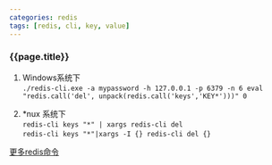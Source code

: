```yaml
---
categories: redis
tags: [redis, cli, key, value]
---
```


### {{page.title}}  

1. Windows系统下   
`./redis-cli.exe -a mypassword -h 127.0.0.1 -p 6379 -n 6 eval "redis.call('del', unpack(redis.call('keys','KEY*')))" 0`  
<!-- more -->
2. *nux 系统下  
`redis-cli keys "*" | xargs redis-cli del`  
`redis-cli keys "*"|xargs -I {} redis-cli del {}`  

[更多redis命令](http://www.redis.cn/commands/eval.html)